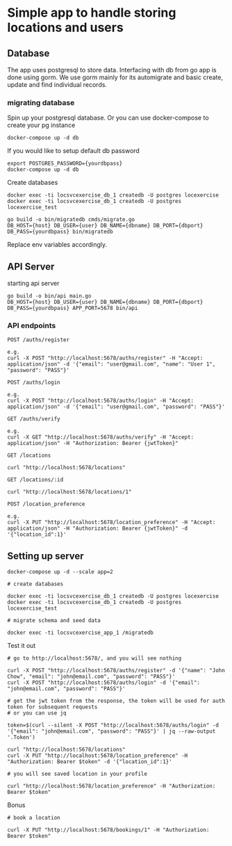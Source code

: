 # Simple app to handle storing locations and users

## Database

The app uses postgresql to store data. Interfacing with db from go app is done using gorm. We use gorm mainly for its automigrate and basic create, update and find individual records.

### migrating database

Spin up your postgresql database. Or you can use docker-compose to create your pg instance

```
docker-compose up -d db
```

If you would like to setup default db password

```
export POSTGRES_PASSWORD={yourdbpass}
docker-compose up -d db
```

Create databases

```
docker exec -ti locsvcexercise_db_1 createdb -U postgres locexercise
docker exec -ti locsvcexercise_db_1 createdb -U postgres locexercise_test
```


```
go build -o bin/migratedb cmds/migrate.go
DB_HOST={host} DB_USER={user} DB_NAME={dbname} DB_PORT={dbport} DB_PASS={yourdbpass} bin/migratedb
```

Replace env variables accordingly.


## API Server

starting api server

```
go build -o bin/api main.go
DB_HOST={host} DB_USER={user} DB_NAME={dbname} DB_PORT={dbport} DB_PASS={yourdbpass} APP_PORT=5678 bin/api
```

### API endpoints

```
POST /auths/register

e.g.
curl -X POST "http://localhost:5678/auths/register" -H "Accept: application/json" -d '{"email": "user@gmail.com", "name": "User 1", "password": "PASS"}'
```


```
POST /auths/login

e.g.
curl -X POST "http://localhost:5678/auths/login" -H "Accept: application/json" -d '{"email": "user@gmail.com", "password": "PASS"}'
```


```
GET /auths/verify

e.g.
curl -X GET "http://localhost:5678/auths/verify" -H "Accept: application/json" -H "Authorization: Bearer {jwtToken}"
```

```
GET /locations

curl "http://localhost:5678/locations"
```


```
GET /locations/:id

curl "http://localhost:5678/locations/1"
```


```
POST /location_preference

e.g.
curl -X PUT "http://localhost:5678/location_preference" -H "Accept: application/json" -H "Authorization: Bearer {jwtToken}" -d '{"location_id":1}'
```

## Setting up server

```
docker-compose up -d --scale app=2

# create databases

docker exec -ti locsvcexercise_db_1 createdb -U postgres locexercise
docker exec -ti locsvcexercise_db_1 createdb -U postgres locexercise_test

# migrate schema and seed data

docker exec -ti locsvcexercise_app_1 /migratedb
```

Test it out

```
# go to http://localhost:5678/, and you will see nothing

curl -X POST "http://localhost:5678/auths/register" -d '{"name": "John Chow", "email": "john@email.com", "password": "PASS"}'
curl -X POST "http://localhost:5678/auths/login" -d '{"email": "john@email.com", "password": "PASS"}'

# get the jwt token from the response, the token will be used for auth token for subsequent requests
# or you can use jq

token=$(curl --silent -X POST "http://localhost:5678/auths/login" -d '{"email": "john@email.com", "password": "PASS"}' | jq --raw-output '.Token')

curl "http://localhost:5678/locations"
curl -X PUT "http://localhost:5678/location_preference" -H "Authorization: Bearer $token" -d '{"location_id":1}'

# you will see saved location in your profile

curl "http://localhost:5678/location_preference" -H "Authorization: Bearer $token"
```

Bonus

```
# book a location

curl -X PUT "http://localhost:5678/bookings/1" -H "Authorization: Bearer $token"
```
